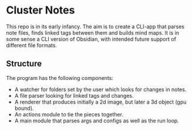# Cluster Notes

This repo is in its early infancy. The aim is to create a CLI-app that parses note files,
finds linked tags between them and builds mind maps. It is in some sense a CLI version of
Obsidian, with intended future support of different file formats.

## Structure
The program has the following components:
- A watcher for folders set by the user which looks for changes in notes.
- A file parser looking for linked tags and changes.
- A renderer that produces initially a 2d image, but later a 3d object (gpu bound).
- An actions module to tie the pieces together.
- A main module that parses args and configs as well as the run loop.
